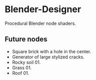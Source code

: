 # Blender-Designer
Procedural Blender node shaders.

## Future nodes

- Square brick with a hole in the center.
- Generator of large stylized cracks.
- Rocky soil 01.
- Grass 01.
- Roof 01.
